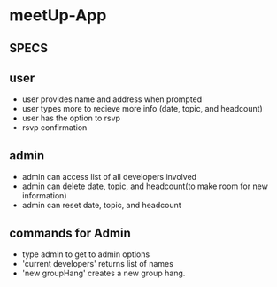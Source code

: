 # meetUp-App



## SPECS

## user
- user provides name and address when prompted 
- user types more to recieve more info (date, topic, and headcount)
- user has the option to rsvp
- rsvp confirmation

## admin 
- admin can access list of all developers involved
- admin can delete date, topic, and headcount(to make room for new information)
- admin can reset date, topic, and headcount




## commands for Admin
   - type admin to get to admin options
   - 'current developers' returns list of names
   - 'new groupHang' creates a new group hang. 
